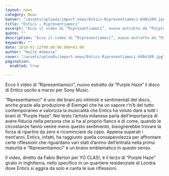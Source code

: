 ```yaml
---
layout: news
category: News
banner: "/assets/uploads/import.news/Entics-Ripresentiamoci-640x289.jpg"
title: "Entics – Ripresentiamoci"
excerpt: "Ecco il video di “Ripresentiamoci”, nuovo estratto da “Purple Haze” il disco di Entics uscito a marzo per Sony Music. “Ripresentiamoci” è uno dei brani più intimisti e sentimentali del disco, anche grazie alla produzione di Eiemgei che ha un sapore r’n’b del tutto contemporaneo e valorizza la musicalità che Entics ha voluto dare a [&hellip"
quote: ""
description: "Ecco il video di “Ripresentiamoci”, nuovo estratto da “Purple Haze” il disco di Entics uscito a marzo per Sony Music. “Ripresentiamoci” è uno dei brani più intimisti e sentimentali del disco, anche grazie alla produzione di Eiemgei che ha un sapore r’n’b del tutto contemporaneo e valorizza la musicalità che Entics ha voluto dare a [&hellip"
keywords: ""
date: 2018-01-12T00:00:00.000+01:00
author: "Haile Anbessa"
cover: "/assets/uploads/import.news/Entics-Ripresentiamoci-640x289.jpg"
pagination:
  enabled: true

---
```


Ecco il video di “Ripresentiamoci”, nuovo estratto da “Purple Haze” il disco di Entics uscito a marzo per Sony Music.

“Ripresentiamoci” è uno dei brani più intimisti e sentimentali del disco, anche grazie alla produzione di Eiemgei che ha un sapore r’n’b del tutto contemporaneo e valorizza la musicalità che Entics ha voluto dare a tutti i brani di “Purple Haze”. Nel testo l’artista milanese parla dell’importanza di avere fiducia nella persona che si ha al proprio fianco e di come, quando le circostanze fanno venire meno questo sentimento, bisognerebbe trovare la forza di ripartire da zero e ricominciare da capo. Appena superati i trent’anni, Entics, infatti, ha raggiunto quella consapevolezza per affrontare certe riflessioni che riguardano vari stati d’animo dell’entrata nella prima maturità e “Ripresentiamoci” è un brano emblematico in questo senso.

Il video, diretto da Fabio Berton per YO CLAS!, è il terzo di “Purple Haze” girato in Inghilterra, nello specifico in un quartiere residenziale di Londra dove Entics si aggira da solo e canta le sue riflessioni.